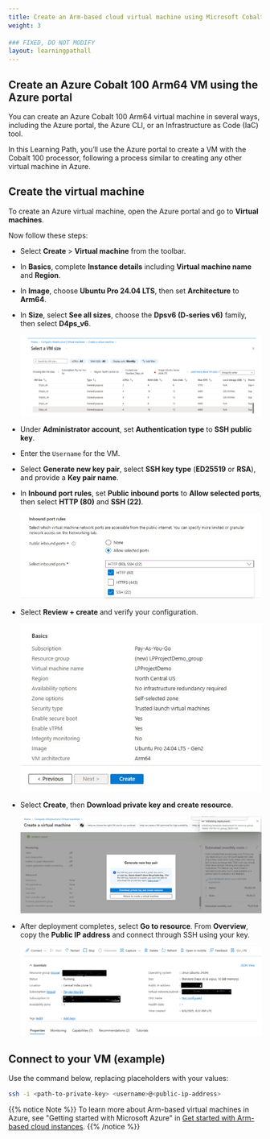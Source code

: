 ```yaml
---
title: Create an Arm-based cloud virtual machine using Microsoft Cobalt 100 CPU 
weight: 3

### FIXED, DO NOT MODIFY
layout: learningpathall
---
```


## Create an Azure Cobalt 100 Arm64 VM using the Azure portal

You can create an Azure Cobalt 100 Arm64 virtual machine in several ways, including the Azure portal, the Azure CLI, or an Infrastructure as Code (IaC) tool. 

In this Learning Path, you’ll use the Azure portal to create a VM with the Cobalt 100 processor, following a process similar to creating any other virtual machine in Azure.

## Create the virtual machine 

To create an Azure virtual machine, open the Azure portal and go to **Virtual machines**. 

Now follow these steps:

- Select **Create** > **Virtual machine** from the toolbar.
- In **Basics**, complete **Instance details** including **Virtual machine name** and **Region**.
- In **Image**, choose **Ubuntu Pro 24.04 LTS**, then set **Architecture** to **Arm64**.
- In **Size**, select **See all sizes**, choose the **Dpsv6 (D‑series v6)** family, then select **D4ps_v6**.
   
   ![Azure portal VM creation — Azure Cobalt 100 Arm64 virtual machine (D4ps_v6)alt-text#center](images/instance.png "Select the D-Series v6 family of virtual machines")
- Under **Administrator account**, set **Authentication type** to **SSH public key**.
- Enter the `Username` for the VM.
- Select **Generate new key pair**, select **SSH key type** (**ED25519** or **RSA**), and provide a **Key pair name**.
- In **Inbound port rules**, set **Public inbound ports** to **Allow selected ports**, then select **HTTP (80)** and **SSH (22)**.
   
   ![Azure portal VM creation — inbound port rules alt-text#center](images/instance1.png "Allow inbound port rules")
- Select **Review + create** and verify your configuration.
   
   ![Azure portal review and create — Ubuntu Pro Arm64 VM alt-text#center](images/ubuntu-pro.png "Review and Create an Azure Cobalt 100 Arm64 VM")
- Select **Create**, then **Download private key and create resource**.
    
    ![Azure portal VM creation — download private key alt-text#center](images/instance4.png "Download Private key and Create Resources")
- After deployment completes, select **Go to resource**. From **Overview**, copy the **Public IP address** and connect through SSH using your key.

   ![Azure portal deployment confirmation — VM running alt-text#center](images/final-vm.png "VM deployment confirmation in Azure portal")

## Connect to your VM (example)

Use the command below, replacing placeholders with your values:
```bash
ssh -i <path-to-private-key> <username>@<public-ip-address>
```

{{% notice Note %}}
To learn more about Arm-based virtual machines in Azure, see "Getting started with Microsoft Azure" in [Get started with Arm-based cloud instances](/learning-paths/servers-and-cloud-computing/csp/azure).
{{% /notice %}}
